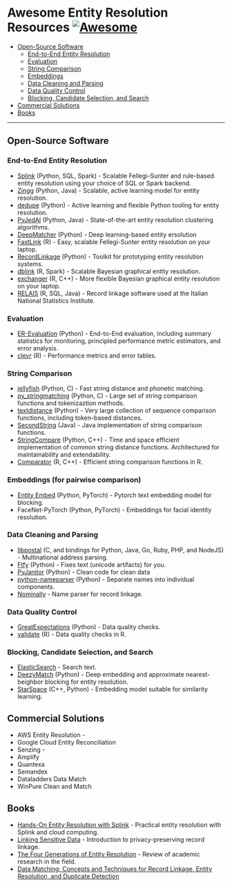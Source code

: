 # Awesome Entity Resolution Resources [![Awesome](https://awesome.re/badge-flat.svg)](https://awesome.re)

- [Open-Source Software](#open-source-software)
    - [End-to-End Entity Resolution](#end-to-end-entity-resolution)
    - [Evaluation](#evaluation)
    - [String Comparison](#string-comparison)
    - [Embeddings](#embeddings-focused-pairwise-comparison)
    - [Data Cleaning and Parsing](#data-cleaning-and-parsing)
    - [Data Quality Control](#data-quality-control)
    - [Blocking, Candidate Selection, and Search](#blocking-candidate-selection-and-search)
- [Commercial Solutions](#commercial-solutions)
- [Books](#books)

---

## Open-Source Software

### End-to-End Entity Resolution

- [Splink](https://github.com/moj-analytical-services/splink) (Python, SQL, Spark) - Scalable Fellegi-Sunter and rule-based entity resolution using your choice of SQL or Spark backend.
- [Zingg](https://github.com/zinggAI/zingg) (Python, Java) - Scalable, active learning model for entity resolution.
- [dedupe](https://github.com/dedupeio/dedupe) (Python) - Active learning and flexible Python tooling for entity resolution. 
- [PyJedAI](https://github.com/AI-team-UoA/pyJedAI) (Python, Java) - State-of-the-art entity resolution clustering algorithms.
- [DeepMatcher](RecordLinkage) (Python) - Deep learning-based entity ersolution
- [FastLink](https://github.com/kosukeimai/fastLink) (R) - Easy, scalable Fellegi-Sunter entity resolution on your laptop.
- [RecordLinkage](https://github.com/J535D165/recordlinkage) (Python) - Toolkit for prototyping entity resolution systems.
- [dblink](https://github.com/cleanzr/dblink) (R, Spark) - Scalable Bayesian graphical entity resolution.
- [exchanger](https://github.com/cleanzr/exchanger) (R, C++) - More flexible Bayesian graphical entity resolution on your laptop.
- [RELAIS](https://www.istat.it/en/methods-and-tools/methods-and-it-tools/process/processing-tools/relais) (R, SQL, Java) - Record linkage software used at the Italian National Statistics Institute.

### Evaluation

- [ER-Evaluation](https://github.com/Valires/er-evaluation) (Python) - End-to-End evaluation, including summary statistics for monitoring, principled performance metric estimators, and error analysis.
- [clevr](https://github.com/cleanzr/clevr) (R) - Performance metrics and error tables.

### String Comparison

- [jellyfish](https://github.com/jamesturk/jellyfish) (Python, C) - Fast string distance and phonetic matching.
- [py_stringmatching](https://github.com/anhaidgroup/py_stringmatching) (Python, C) - Large set of string comparison functions and tokenizaztion methods.
- [textdistance](https://github.com/life4/textdistance) (Python) - Very large collection of sequence comparison functions, including token-based distances.
- [SecondString](https://secondstring.sourceforge.net/) (Java) - Java implementation of string comparison functions.
- [StringCompare](https://github.com/OlivierBinette/StringCompare) (Python, C++) - Time and space efficient implementation of common string distance functions. Architectured for maintainability and extendability.
- [Comparator](https://github.com/ngmarchant/comparator) (R, C++) - Efficient string comparison functions in R.


### Embeddings (for pairwise comparison)

- [Entity Embed](https://github.com/vintasoftware/entity-embed) (Python, PyTorch) - Pytorch text embedding model for blocking.
- FaceNet-PyTorch (Python, PyTorch) - Embeddings for facial identity resolution.

### Data Cleaning and Parsing

- [libpostal](https://github.com/openvenues/libpostal) (C, and bindings for Python, Java, Go, Ruby, PHP, and NodeJS) - Multinational address parsing.
- [Ftfy](https://github.com/rspeer/python-ftfy) (Python) - Fixes text (unicode artifacts) for you.
- [PyJanitor](https://pyjanitor-devs.github.io/pyjanitor/) (Python) - Clean code for clean data
- [python-nameparser](https://github.com/derek73/python-nameparser) (Python) - Separate names into individual components.
- [Nominally](https://github.com/vaneseltine/nominally) - Name parser for record linkage.

### Data Quality Control

- [GreatExpectations](https://docs.greatexpectations.io/docs/) (Python) - Data quality checks.
- [validate](https://github.com/data-cleaning/validate) (R) - Data quality checks in R.

### Blocking, Candidate Selection, and Search

- [ElasticSearch](https://github.com/elastic/elasticsearch) - Search text.
- [DeezyMatch](https://github.com/Living-with-machines/DeezyMatch) (Python) - Deep embedding and approximate nearest-beighbor blocking for entity resolution.
- [StarSpace](https://github.com/facebookresearch/StarSpace) (C++, Python) - Embedding model suitable for similarity learning.

## Commercial Solutions

- AWS Entity Resolution - 
- Google Cloud Entity Reconciliation
- Senzing - 
- Amplify
- Quantexa
- Semandex
- Dataladders Data Match
- WinPure Clean and Match

## Books

- [Hands-On Entity Resolution with Splink](https://www.oreilly.com/library/view/hands-on-entity-resolution/9781098148478/) - Practical entity resolution with Splink and cloud computing.
- [Linking Sensitive Data](https://link.springer.com/book/10.1007/978-3-030-59706-1) - Introduction to privacy-preserving record linkage.
- [The Four Generations of Entity Resolution](https://link.springer.com/book/10.1007/978-3-031-01878-7) - Review of academic research in the field.
- [Data Matching: Concepts and Techniques for Record Linkage, Entity Resolution, and Duplicate Detection ](https://link.springer.com/book/10.1007/978-3-642-31164-2)
